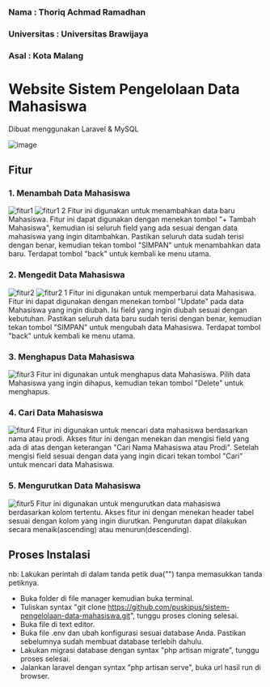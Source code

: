 ### Nama          : Thoriq Achmad Ramadhan 
### Universitas   : Universitas Brawijaya
### Asal          : Kota Malang

# Website Sistem Pengelolaan Data Mahasiswa
Dibuat menggunakan Laravel & MySQL

![image](https://user-images.githubusercontent.com/95998981/212691911-cd2a324b-1256-4b8a-9d44-10f666cb0c58.png)

## Fitur
### 1. Menambah Data Mahasiswa
![fitur1](https://user-images.githubusercontent.com/95998981/212691615-de3be5c0-d5a3-482f-9f0d-3664b8cedd35.png)
![fitur1 2](https://user-images.githubusercontent.com/95998981/212691771-c0a000fa-0047-4990-9869-631e6b327dde.png)
Fitur ini digunakan untuk menambahkan data baru Mahasiswa. Fitur ini dapat digunakan dengan menekan tombol "+ Tambah Mahasiswa", kemudian isi seluruh field yang ada sesuai dengan data mahasiswa yang ingin ditambahkan. Pastikan seluruh data sudah terisi dengan benar, kemudian tekan tombol "SIMPAN" untuk menambahkan data baru. Terdapat tombol "back" untuk kembali ke menu utama.

### 2. Mengedit Data Mahasiswa
![fitur2](https://user-images.githubusercontent.com/95998981/212692317-151b66ce-e609-4f44-bd33-564c138a6814.png)
![fitur2 1](https://user-images.githubusercontent.com/95998981/212692346-3d466c0d-b8df-45d2-a28a-66719e497d75.png)
Fitur ini digunakan untuk memperbarui data Mahasiswa. Fitur ini dapat digunakan dengan menekan tombol "Update" pada data Mahasiswa yang ingin diubah. Isi field yang ingin diubah sesuai dengan kebutuhan. Pastikan seluruh data baru sudah terisi dengan benar, kemudian tekan tombol "SIMPAN" untuk mengubah data Mahasiswa. Terdapat tombol "back" untuk kembali ke menu utama.

### 3. Menghapus Data Mahasiswa
![fitur3](https://user-images.githubusercontent.com/95998981/212692407-2ffbf45c-d70d-463f-94be-6bb8ad0b334e.png)
Fitur ini digunakan untuk menghapus data Mahasiswa. Pilih data Mahasiswa yang ingin dihapus, kemudian tekan tombol "Delete" untuk menghapus. 

### 4. Cari Data Mahasiswa
![fitur4](https://user-images.githubusercontent.com/95998981/212692469-3c5a1294-b3c5-4356-9bac-8ec3aa618feb.png)
Fitur ini digunakan untuk mencari data mahasiswa berdasarkan nama atau prodi. Akses fitur ini dengan menekan dan mengisi field yang ada di atas dengan keterangan "Cari Nama Mahasiswa atau Prodi". Setelah mengisi field sesuai dengan data yang ingin dicari tekan tombol "Cari" untuk mencari data Mahasiswa.

### 5. Mengurutkan Data Mahasiswa
![fitur5](https://user-images.githubusercontent.com/95998981/212692520-1b1f3f7f-1e25-47dd-804b-19b5772d55d5.png)
Fitur ini digunakan untuk mengurutkan data mahasiswa berdasarkan kolom tertentu. Akses fitur ini dengan menekan header tabel sesuai dengan kolom yang ingin diurutkan. Pengurutan dapat dilakukan secara menaik(ascending) atau menurun(descending).

## Proses Instalasi
nb: Lakukan perintah di dalam tanda petik dua("") tanpa memasukkan tanda petiknya.

- Buka folder di file manager kemudian buka terminal. 
- Tuliskan syntax "git clone https://github.com/puskipus/sistem-pengelolaan-data-mahasiswa.git", tunggu proses cloning selesai. 
- Buka file di text editor. 
- Buka file .env dan ubah konfigurasi sesuai database Anda. Pastikan sebelumnya sudah membuat database terlebih dahulu.
- Lakukan migrasi database dengan syntax "php artisan migrate", tunggu proses selesai.
- Jalankan laravel dengan syntax "php artisan serve", buka url hasil run di browser.
